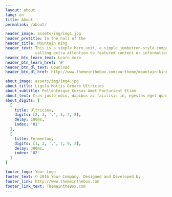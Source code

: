 ```yaml
---
layout: about
lang: en
title: About
permalink: /about/

header_image: assets/img/img1.jpg
header_pretitle: In the hall of the
header_title: Mountain King
header_text: This is a simple hero unit, a simple jumbotron-style component for<br>
             calling extra attention to featured content or information.
header_btn_learn_text: Learn more
header_btn_learn_href: '#'
header_btn_dl_text: Download
header_btn_dl_href: http://www.themeinthebox.com/ourtheme/mountain-king-bootstrap-template/

about_image: assets/img/img4.jpg
about_title: Ligula Mattis Ornare Ultricies
about_subtitle: Pellentesque Cursus Amet Parturient Etiam
about_text: Cras justo odio, dapibus ac facilisis in, egestas eget quam. Donec id elit non mi porta gravida at eget metus. Nullam id dolor id nibh ultricies vehicula ut id elit.
about_digits: [
  [
    title: Ultricies,
    digits: [2, 3, ',', 5, 7, 8],
    delay: 100ms,
    index: '01'
  ],
  [
    title: Fermentum,
    digits: [1, 2, ',', 7, 0, 2],
    delay: 300ms,
    index: '02'
  ]
]

footer_logo: Your Logo
footer_text: © 2016 Your Company. Designed and Developed by
footer_link: http://www.themeinthebox.com
footer_link_text: ThemeintheBox.com
---
```

